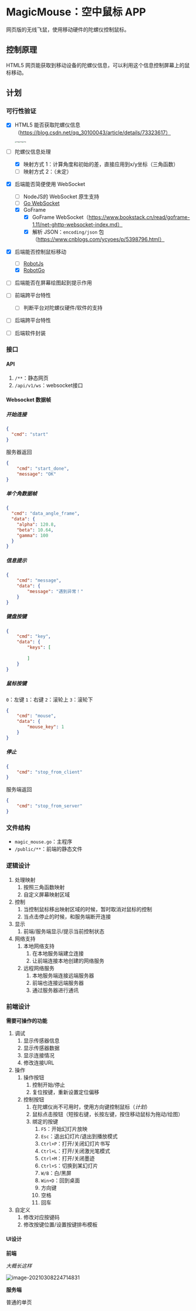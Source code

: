 # MagicMouse：空中鼠标 APP

网页版的无线飞鼠，使用移动硬件的陀螺仪控制鼠标。

## 控制原理

HTML5 网页能获取到移动设备的陀螺仪信息，可以利用这个信息控制屏幕上的鼠标移动。

## 计划

### 可行性验证

- [x] HTML5 能否获取陀螺仪信息（https://blog.csdn.net/qq_30100043/article/details/73323617）

    <img src="README.assets/20170616111218449-1614946685636.jfif" alt="img" style="zoom:25%;" /><img src="README.assets/20170616111445577-1614946699217.jfif" alt="img" style="zoom:25%;" /><img src="README.assets/20170616111531843.jfif" alt="img" style="zoom:25%;" />
- [ ] 陀螺仪信息处理
  - [x] 映射方式 1：计算角度和初始的差，直接应用到x/y坐标（三角函数）
  - [ ] 映射方式 2：（未定）
- [x] 后端能否简便使用 WebSocket
  - [ ] NodeJS的 WebSocket 原生支持
  - [ ] [Go WebSocket](https://blog.csdn.net/swan_tang/article/details/103530311)
  - [x] GoFrame
    - [x] GoFrame WebSocket（https://www.bookstack.cn/read/goframe-1.11/net-ghttp-websocket-index.md）
    - [x] 解析 JSON：`encoding/json` 包（https://www.cnblogs.com/ycyoes/p/5398796.html）
- [x] 后端能否控制鼠标移动
  - [ ] [RobotJs](https://blog.csdn.net/qq_34995862/article/details/106501587)
  - [x] [RobotGo](https://www.ctolib.com/robotgo.html)
- [ ] 后端能否在屏幕绘图起到提示作用
- [ ] 前端跨平台特性
  - [ ] 判断平台对陀螺仪硬件/软件的支持
- [ ] 后端跨平台特性
- [ ] 后端软件封装

### 接口

#### API

1. `/**`：静态网页
2. `/api/v1/ws`：websocket接口

#### Websocket 数据帧

##### 开始连接
```json
{
  "cmd": "start"
}
```
服务器返回
```json
{
    "cmd": "start_done",
    "message": "OK"
}
```

##### 单个角数据帧
```json
{
  "cmd": "data_angle_frame",
  "data": {
    "alpha": 120.8,
    "beta": 10.64,
    "gamma": 100
  }
}
```

##### 信息提示
```json
{
    "cmd": "message",
    "data": {
        "message": "遇到异常！"
    }
}
```

##### 键盘按键
```json
{
    "cmd": "key",
    "data": {
        "keys": [
            
        ]
    }
}
```

##### 鼠标按键
`0`：左键
`1`：右键
`2`：滚轮上
`3`：滚轮下
```json
{
    "cmd": "mouse",
    "data": {
        "mouse_key": 1
    }
}
```

##### 停止
```json
{
    "cmd": "stop_from_client"
}
```
服务端返回
```json
{
    "cmd": "stop_from_server"
}
```

### 文件结构

- `magic_mouse.go`：主程序
- `/public/**`：前端的静态文件

### 逻辑设计

1. 处理映射
   1. 按照三角函数映射
   2. 自定义屏幕映射区域
2. 控制
   1. 当控制鼠标移出映射区域的时候，暂时取消对鼠标的控制
   2. 当点击停止的时候，和服务端断开连接
3. 显示
   1. 前端/服务端显示/提示当前控制状态
4. 网络支持
   1. 本地网络支持
      1. 在本地服务端建立连接
      2. 让前端连接本地创建的网络服务
   2. 远程网络服务
      1. 本地服务端连接远端服务器
      2. 前端也连接远端服务器
      3. 通过服务器进行通讯

### 前端设计

**需要可操作的功能**

1. 调试
   1. 显示传感器信息
   2. 显示传感器数据
   3. 显示连接情况
   4. 修改连接URL
2. 操作
   1. 操作按钮
      1. 控制开始/停止
      2. 复位按键，重新设置定位偏移
   2. 控制按钮
      1. 在陀螺仪尚不可用时，使用方向键控制鼠标（*计划*）
      2. 鼠标点击按钮（短按右键，长按左键，按住移动鼠标为拖动/绘图）
      3. 绑定的按键
         1. `F5`：开始幻灯片放映
         2. `Esc`：退出幻灯片/退出到播放模式
         3. `Ctrl+P`：打开/关闭幻灯片书写
         4. `Ctrl+L`：打开/关闭激光笔模式
         5. `Ctrl+M`：打开/关闭墨迹
         6. `Ctrl+S`：切换到某幻灯片
         7. `W/B`：白/黑屏
         8. `Win+D`：回到桌面
         9. 方向键
         10. 空格
         11. 回车
3. 自定义
   1. 修改对应按键码
   2. 修改按键位置/设置按键排布模板

#### UI设计

**前端**

*大概长这样*

![image-20210308224714831](README.assets/image-20210308224714831.png)

**服务端**

普通的单页